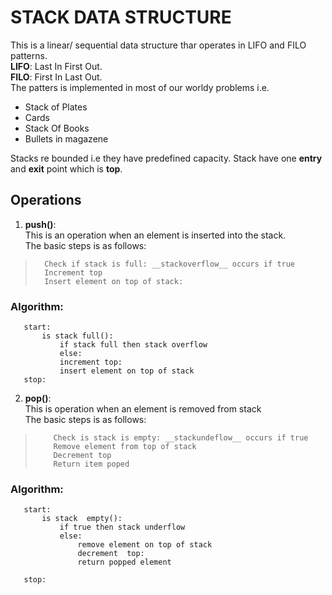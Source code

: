 # STACK DATA STRUCTURE

This is a linear/ sequential data structure thar operates in LIFO and FILO patterns. <br>
__LIFO__: Last In First Out. <br>
__FILO__: First In Last Out. <br>
The patters is implemented in most of our worldy problems i.e. <br>

- Stack of Plates
- Cards
- Stack Of Books
- Bullets in magazene

Stacks re bounded i.e they have predefined capacity.
 Stack have one __entry__ and __exit__ point which is __top__.

## Operations

 1. __push()__: <br>
 This is an operation when an element is inserted into the stack. <br>
 The basic steps is as follows:

 >       Check if stack is full: __stackoverflow__ occurs if true
 >       Increment top
 >       Insert element on top of stack:

### __Algorithm__: <br>

 ```
    start:
        is stack full():
            if stack full then stack overflow
            else:
            increment top:
            insert element on top of stack
    stop:
```

2. __pop()__: <br>
This is operation when an element is removed from stack <br>
The basic steps is as follows:

>         Check is stack is empty: __stackundeflow__ occurs if true
>         Remove element from top of stack
>         Decrement top
>         Return item poped

### __Algorithm__: <br>

 ```
    start:
        is stack  empty():
            if true then stack underflow
            else:
                remove element on top of stack
                decrement  top:
                return popped element

    stop:
```
